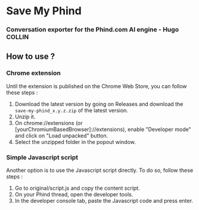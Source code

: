 # Save My Phind 
### Conversation exporter for the Phind.com AI engine - Hugo COLLIN

## How to use ?
### Chrome extension
Until the extension is published on the Chrome Web Store, you can follow these steps :
1. Download the latest version by going on Releases and download the `save-my-phind_x.y.z.zip` of the latest version.
2. Unzip it.
3. On chrome://extensions (or \[yourChromiumBasedBrowser]://extensions), enable "Developer mode" and click on "Load unpacked" button.
4. Select the unzipped folder in the popout window.

### Simple Javascript script
Another option is to use the Javascript script directly. To do so, follow these steps :
1. Go to original/script.js and copy the content script.
2. On your Phind thread, open the developer tools.
3. In the developer console tab, paste the Javascript code and press enter.